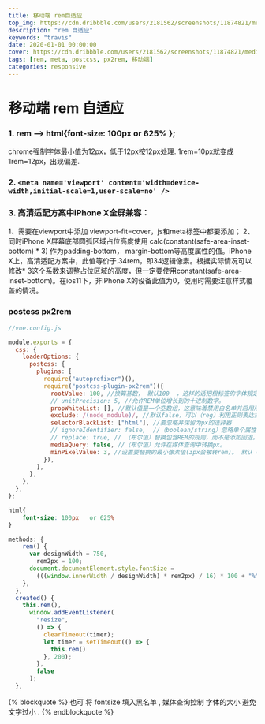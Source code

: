 ```yaml
---
title: 移动端 rem自适应
top_img: https://cdn.dribbble.com/users/2181562/screenshots/11874821/media/7f180ffc5c497dabfb96f9dac1647ddb.jpg
description: "rem 自适应"
keywords: "travis"
date: 2020-01-01 00:00:00
cover: https://cdn.dribbble.com/users/2181562/screenshots/11874821/media/7f180ffc5c497dabfb96f9dac1647ddb.jpg
tags: [rem, meta, postcss, px2rem, 移动端]
categories: responsive
---
```


# 移动端 rem 自适应

### 1. rem --> html{font-size: 100px   or 625%   };
   chrome强制字体最小值为12px，低于12px按12px处理.
   1rem=10px就变成1rem=12px，出现偏差.


### 2. `<meta name='viewport' content='width=device-width,initial-scale=1,user-scale=no' />`

### 3. 高清适配方案中iPhone X全屏兼容：
  1、需要在viewport中添加 viewport-fit=cover，js和meta标签中都要添加；
  2、同时iPhone X屏幕底部圆弧区域占位高度使用 calc(constant(safe-area-inset-bottom) * 3) 作为padding-bottom， margin-bottom等高度属性的值。iPhone X上，高清适配方案中，此值等价于.34rem，即34逻辑像素。根据实际情况可以修改* 3这个系数来调整占位区域的高度，但一定要使用constant(safe-area-inset-bottom)。在ios11下，非iPhone X的设备此值为0，使用时需要注意样式覆盖的情况。

### postcss   px2rem
```js
//vue.config.js

module.exports = {
  css: {
    loaderOptions: {
      postcss: {
        plugins: [
          require("autoprefixer")(),
          require("postcss-plugin-px2rem")({
            rootValue: 100, //换算基数， 默认100  ，这样的话把根标签的字体规定为1rem为100px,这样就可以从设计稿上量出多少个px直接在代码中写多上px了。
            // unitPrecision: 5, //允许REM单位增长到的十进制数字。
            propWhiteList: [], //默认值是一个空数组，这意味着禁用白名单并启用所有属性。
            exclude: /(node_module)/, //默认false，可以（reg）利用正则表达式排除某些文件夹的方法，例如/(node_module)\/如果想把前端UI框架内的px也转换成rem，请把此属性设为默认值
            selectorBlackList: ["html"], //要忽略并保留为px的选择器
            // ignoreIdentifier: false,  //（boolean/string）忽略单个属性的方法，启用ignoreidentifier后，replace将自动设置为true。
            // replace: true, // （布尔值）替换包含REM的规则，而不是添加回退。
            mediaQuery: false, //（布尔值）允许在媒体查询中转换px。
            minPixelValue: 3, //设置要替换的最小像素值(3px会被转rem)。 默认 0
          }),
        ],
      },
    },
  },
};
```

```css
html{
	font-size: 100px   or 625%  
}
```

```js
methods: {
    rem() {
      var designWidth = 750,
        rem2px = 100;
      document.documentElement.style.fontSize =
        (((window.innerWidth / designWidth) * rem2px) / 16) * 100 + "%";
    },
  },
  created() {
    this.rem(),
      window.addEventListener(
        "resize",
        () => {
          clearTimeout(timer);
          let timer = setTimeout(() => {
            this.rem()
          }, 200);
        },
        false
      );
  },
```




{% blockquote  %}
也可 将 fontsize  填入黑名单 , 媒体查询控制 字体的大小 避免 文字过小  .
{% endblockquote %}

